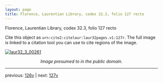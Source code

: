 ```yaml
---
layout: page
title: Florence, Laurentian Library, codex 32.3, folio 127 recto
---
```


Florence, Laurentian Library, codex 32.3, folio 127 recto

Cite this object as `urn:cite2:citelaur:laur32pages.v1:127r`.  The full image is linked to a citation tool you can use to cite regions of the image.

[![laur32_3_00261](http://www.homermultitext.org/iipsrv?IIIF=/project/homer/pyramidal/deepzoom/citelaur/laur32imgs/v1/laur32_3_00261.tif/full/800,/0/default.jpg)](http://www.homermultitext.org/ict2/?urn=urn:cite2:citelaur:laur32imgs.v1:laur32_3_00261) 

<p style="text-align: center; font-style: italic;">Image presumed to in the public domain.</p>

---

previous: [126v](../126v/) | next: [127v](../127v/)